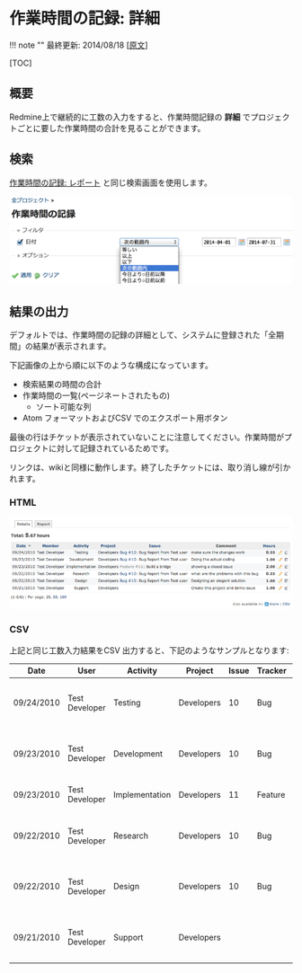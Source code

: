 作業時間の記録: 詳細
====================

!!! note ""
    最終更新: 2014/08/18
    [[原文](http://www.redmine.org/projects/redmine/wiki/RedmineTimelogDetails/7)]

[TOC]

概要
----

Redmine上で継続的に工数の入力をすると、作業時間記録の **詳細** でプロジェクトごとに要した作業時間の合計を見ることができます。

検索
----

[作業時間の記録: レポート](RedmineTimelogReport) と同じ検索画面を使用します。

![](RedmineTimelogDetails/SearchTimelog.png)

結果の出力
----------

デフォルトでは、作業時間の記録の詳細として、システムに登録された「全期間」の結果が表示されます。

下記画像の上から順に以下のような構成になっています。

-   検索結果の時間の合計
-   作業時間の一覧(ページネートされたもの)
    -   ソート可能な列
-   Atom フォーマットおよびCSV でのエクスポート用ボタン

最後の行はチケットが表示されていないことに注意してください。作業時間がプロジェクトに対して記録されているためです。

リンクは、wikiと同様に動作します。終了したチケットには、取り消し線が引かれます。

### HTML

![](RedmineTimelogDetails/TimeLogDetails.png)

### CSV

上記と同じ工数入力結果をCSV 出力すると、下記のようなサンプルとなります:

| Date       | User           | Activity       | Project    | Issue | Tracker | Subject                   | Hours    | Comment                             |
|------------|----------------|----------------|------------|-------|---------|---------------------------|----------|-------------------------------------|
| 09/24/2010 | Test Developer | Testing        | Developers | 10    | Bug     | Bug Report from Test user | 0.333333 | make sure the changes work          |
| 09/23/2010 | Test Developer | Development    | Developers | 10    | Bug     | Bug Report from Test user | 1.0      | Doing the actual coding             |
| 09/23/2010 | Test Developer | Implementation | Developers | 11    | Feature | Build a bridge            | 2.0      | showing a closed issue              |
| 09/22/2010 | Test Developer | Research       | Developers | 10    | Bug     | Bug Report from Test user | 0.333333 | what are the problems with this bug |
| 09/22/2010 | Test Developer | Design         | Developers | 10    | Bug     | Bug Report from Test user | 1.0      | Designing an elegant solution       |
| 09/21/2010 | Test Developer | Support        | Developers |       |         |                           | 1.0      | Create this project and demo issue  |
